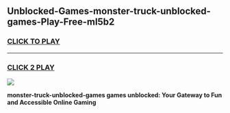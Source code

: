 
## Unblocked-Games-monster-truck-unblocked-games-Play-Free-ml5b2
<h3>
<a href="https://premium76.site?title=monster-truck-unblocked-games&ref=17A">CLICK TO PLAY</a></h3>
<hr>

<h3>
<a href="https://premium76.site?title=monster-truck-unblocked-games&ref=17A">CLICK 2 PLAY</a>
  
</h3>

<a href="https://premium76.site?title=monster-truck-unblocked-games&ref=17A"><img src="https://clearcache.store/games.png"></a>


**monster-truck-unblocked-games games unblocked: Your Gateway to Fun and Accessible Online Gaming**

